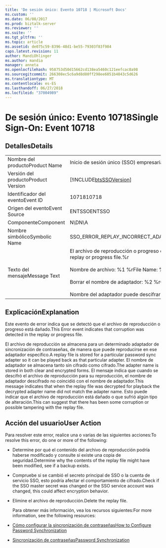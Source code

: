 ```yaml
---
title: 'De sesión único: Evento 10718 | Microsoft Docs'
ms.custom: ''
ms.date: 06/08/2017
ms.prod: biztalk-server
ms.reviewer: ''
ms.suite: ''
ms.tgt_pltfrm: ''
ms.topic: article
ms.assetid: de075c59-8396-48d1-be55-79303f83f984
caps.latest.revision: 11
author: MandiOhlinger
ms.author: mandia
manager: anneta
ms.openlocfilehash: 958753d50d15662cd138ea5460c121eefcac8a98
ms.sourcegitcommit: 266308ec5c6a9d8d80ff298ee6051b4843c5d626
ms.translationtype: MT
ms.contentlocale: es-ES
ms.lasthandoff: 06/27/2018
ms.locfileid: "37004989"
---
```

# <a name="single-sign-on-event-10718"></a><span data-ttu-id="f7bec-102">De sesión único: Evento 10718</span><span class="sxs-lookup"><span data-stu-id="f7bec-102">Single Sign-On: Event 10718</span></span>
## <a name="details"></a><span data-ttu-id="f7bec-103">Detalles</span><span class="sxs-lookup"><span data-stu-id="f7bec-103">Details</span></span>  

|                 |                                                                                                                                                                   |
|-----------------|-------------------------------------------------------------------------------------------------------------------------------------------------------------------|
|  <span data-ttu-id="f7bec-104">Nombre del producto</span><span class="sxs-lookup"><span data-stu-id="f7bec-104">Product Name</span></span>   |                                                                     <span data-ttu-id="f7bec-105">Inicio de sesión único (SSO) empresarial</span><span class="sxs-lookup"><span data-stu-id="f7bec-105">Enterprise Single Sign-On</span></span>                                                                     |
| <span data-ttu-id="f7bec-106">Versión del producto</span><span class="sxs-lookup"><span data-stu-id="f7bec-106">Product Version</span></span> |                                                    [!INCLUDE[btsSSOVersion](../includes/btsssoversion-md.md)]                                                     |
|    <span data-ttu-id="f7bec-107">Identificador del evento</span><span class="sxs-lookup"><span data-stu-id="f7bec-107">Event ID</span></span>     |                                                                               <span data-ttu-id="f7bec-108">10718</span><span class="sxs-lookup"><span data-stu-id="f7bec-108">10718</span></span>                                                                               |
|  <span data-ttu-id="f7bec-109">Origen del evento</span><span class="sxs-lookup"><span data-stu-id="f7bec-109">Event Source</span></span>   |                                                                              <span data-ttu-id="f7bec-110">ENTSSO</span><span class="sxs-lookup"><span data-stu-id="f7bec-110">ENTSSO</span></span>                                                                               |
|    <span data-ttu-id="f7bec-111">Componente</span><span class="sxs-lookup"><span data-stu-id="f7bec-111">Component</span></span>    |                                                                                <span data-ttu-id="f7bec-112">N\D</span><span class="sxs-lookup"><span data-stu-id="f7bec-112">N\A</span></span>                                                                                |
|  <span data-ttu-id="f7bec-113">Nombre simbólico</span><span class="sxs-lookup"><span data-stu-id="f7bec-113">Symbolic Name</span></span>  |                                                                <span data-ttu-id="f7bec-114">SSO_ERROR_REPLAY_INCORRECT_ADAPTER</span><span class="sxs-lookup"><span data-stu-id="f7bec-114">SSO_ERROR_REPLAY_INCORRECT_ADAPTER</span></span>                                                                 |
|  <span data-ttu-id="f7bec-115">Texto del mensaje</span><span class="sxs-lookup"><span data-stu-id="f7bec-115">Message Text</span></span>   | <span data-ttu-id="f7bec-116">El archivo de reproducción o progreso está dañado.%r</span><span class="sxs-lookup"><span data-stu-id="f7bec-116">Corruption was detected in the replay or progress file.%r</span></span><br /><br /> <span data-ttu-id="f7bec-117">Nombre de archivo: %1 %r</span><span class="sxs-lookup"><span data-stu-id="f7bec-117">File Name: %1%r</span></span><br /><br /> <span data-ttu-id="f7bec-118">Borrar el nombre de adaptador: %2 %r</span><span class="sxs-lookup"><span data-stu-id="f7bec-118">Clear Adapter Name: %2%r</span></span><br /><br /> <span data-ttu-id="f7bec-119">Nombre del adaptador puede descifrar: %3</span><span class="sxs-lookup"><span data-stu-id="f7bec-119">Decrypted Adapter Name: %3</span></span> |

## <a name="explanation"></a><span data-ttu-id="f7bec-120">Explicación</span><span class="sxs-lookup"><span data-stu-id="f7bec-120">Explanation</span></span>  
 <span data-ttu-id="f7bec-121">Este evento de error indica que se detectó que el archivo de reproducción o progreso está dañado.</span><span class="sxs-lookup"><span data-stu-id="f7bec-121">This Error event indicates that corruption was detected in the replay or progress file.</span></span>  

 <span data-ttu-id="f7bec-122">El archivo de reproducción se almacena para un determinado adaptador de sincronización de contraseñas, de manera que puede reproducirse en ese adaptador específico.</span><span class="sxs-lookup"><span data-stu-id="f7bec-122">A replay file is stored for a particular password sync adapter so it can be played back as that particular adapter.</span></span> <span data-ttu-id="f7bec-123">El nombre de adaptador se almacena tanto sin cifrado como cifrado.</span><span class="sxs-lookup"><span data-stu-id="f7bec-123">The adapter name is stored in both clear and encrypted forms.</span></span> <span data-ttu-id="f7bec-124">El mensaje indica que cuando se descifró el archivo de reproducción para su reproducción, el nombre de adaptador descifrado no coincidió con el nombre de adaptador.</span><span class="sxs-lookup"><span data-stu-id="f7bec-124">This message indicates that when the replay file was decrypted for playback the decrypted adapter name did not match the adapter name.</span></span> <span data-ttu-id="f7bec-125">Esto puede indicar que el archivo de reproducción está dañado o que sufrió algún tipo de alteración.</span><span class="sxs-lookup"><span data-stu-id="f7bec-125">This can suggest that there has been some corruption or possible tampering with the replay file.</span></span>  

## <a name="user-action"></a><span data-ttu-id="f7bec-126">Acción del usuario</span><span class="sxs-lookup"><span data-stu-id="f7bec-126">User Action</span></span>  
 <span data-ttu-id="f7bec-127">Para resolver este error, realice una o varias de las siguientes acciones:</span><span class="sxs-lookup"><span data-stu-id="f7bec-127">To resolve this error, do one or more of the following:</span></span>  

- <span data-ttu-id="f7bec-128">Determine por qué el contenido del archivo de reproducción podría haberse modificado y consulte si existe una copia de seguridad.</span><span class="sxs-lookup"><span data-stu-id="f7bec-128">Determine why the contents of the replay file might have been modified, see if a backup exists.</span></span>  

- <span data-ttu-id="f7bec-129">Compruebe si se cambió el secreto principal de SSO o la cuenta de servicio SSO, esto podría afectar el comportamiento de cifrado.</span><span class="sxs-lookup"><span data-stu-id="f7bec-129">Check if the SSO master secret was changed or the SSO service account was changed, this could affect encryption behavior.</span></span>  

- <span data-ttu-id="f7bec-130">Elimine el archivo de reproducción.</span><span class="sxs-lookup"><span data-stu-id="f7bec-130">Delete the replay file.</span></span>  

  <span data-ttu-id="f7bec-131">Para obtener más información, vea los recursos siguientes:</span><span class="sxs-lookup"><span data-stu-id="f7bec-131">For more information, see the following resources:</span></span>  

- [<span data-ttu-id="f7bec-132">Cómo configurar la sincronización de contraseñas</span><span class="sxs-lookup"><span data-stu-id="f7bec-132">How to Configure Password Synchronization</span></span>](../core/how-to-configure-password-synchronization.md)  

- [<span data-ttu-id="f7bec-133">Sincronización de contraseñas</span><span class="sxs-lookup"><span data-stu-id="f7bec-133">Password Synchronization</span></span>](../core/password-synchronization2.md)
